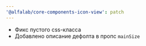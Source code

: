 ```yaml
---
'@alfalab/core-components-icon-view': patch
---
```


- Фикс пустого css-класса
- Добавлено описание дефолта в пропс `mainSize`
